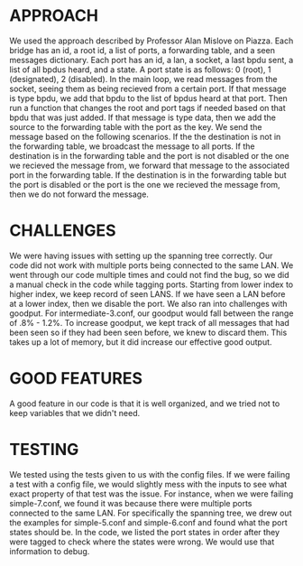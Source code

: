 # APPROACH
We used the approach described by Professor Alan Mislove on Piazza.
Each bridge has an id, a root id, a list of ports, a forwarding table, and a seen messages dictionary.
Each port has an id, a lan, a socket, a last bpdu sent, a list of all bpdus heard, and a state.
A port state is as follows: 0 (root), 1 (designated), 2 (disabled).
In the main loop, we read messages from the socket, seeing them as being recieved from a certain port.
If that message is type bpdu, we add that bpdu to the list of bpdus heard at that port.
Then run a function that changes the root and port tags if needed based on that bpdu that was just added.
If that message is type data, then we add the source to the forwarding table with the port as the key.
We send the message based on the following scenarios. If the the destination is not in the forwarding table,
we broadcast the message to all ports. If the destination is in the forwarding table and the port is not
disabled or the one we recieved the message from, we forward that message to the associated port in the 
forwarding table. If the destination is in the forwarding table but the port is disabled or the port is
the one we recieved the message from, then we do not forward the message.

# CHALLENGES
We were having issues with setting up the spanning tree correctly. Our code did not work with multiple ports
being connected to the same LAN. We went through our code multiple times and could not find the bug, so we did
a manual check in the code while tagging ports. Starting from lower index to higher index, we keep record of
seen LANS. If we have seen a LAN before at a lower index, then we disable the port.
We also ran into challenges with goodput. For intermediate-3.conf, our goodput would fall between the range of
.8% - 1.2%. To increase goodput, we kept track of all messages that had been seen so if they had been seen before,
we knew to discard them. This takes up a lot of memory, but it did increase our effective good output. 

# GOOD FEATURES
A good feature in our code is that it is well organized, and we tried not to keep variables that we didn't need.

# TESTING
We tested using the tests given to us with the config files. If we were failing a test with a config file, we 
would slightly mess with the inputs to see what exact property of that test was the issue. For instance, 
when we were failing simple-7.conf, we found it was because there were multiple ports connected to the same LAN.
For specifically the spanning tree, we drew out the examples for simple-5.conf and simple-6.conf and found what
the port states should be. In the code, we listed the port states in order after they were tagged to check where
the states were wrong. We would use that information to debug. 